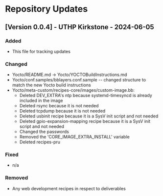 # Repository Updates

## [Version 0.0.4] - UTHP Kirkstone - 2024-06-05

### Added
- This file for tracking updates

### Changed
- Yocto/README.md -> Yocto/YOCTOBuildInstructions.md
- Yocto/conf.samples/bblayers.conf.sample -- changed structure to match the new Yocto build instructions
- Yocto/meta-custom/recipes-core/images/custom-image.bb:
    - Deleted DEV_EXTRA's ntp because systemd-timesyncd is already included in the image
    - Deleted rsync because it is not needed
    - Deleted tcpdump because it is not needed
    - Deleted usbinit recipe because it is a SysV init script and not needed
    - Deleted gpio-expansion-mapping recipe because it is a SysV init script and not needed
    - Changed the passwords
    - Removed the 'CORE_IMAGE_EXTRA_INSTALL' variable
    - Deleted recipes-pru

### Fixed
- n/a

### Removed
- Any web development recipes in respect to deliverables

